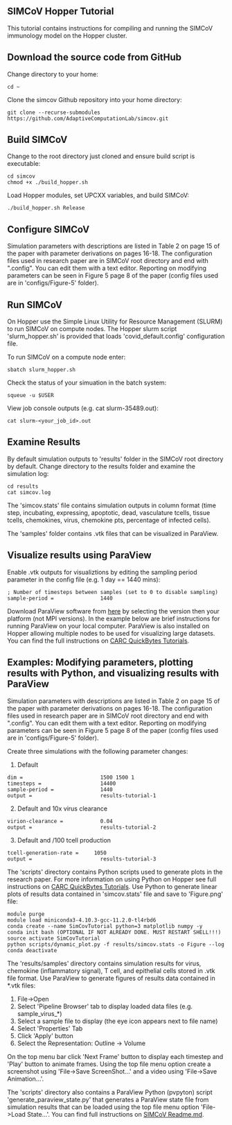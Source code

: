 ## SIMCoV Hopper Tutorial

This tutorial contains instructions for compiling and running the SIMCoV immunology model on the Hopper cluster.

## Download the source code from GitHub

Change directory to your home: 
```
cd ~
```

Clone the simcov Github repository into your home directory:
```
git clone --recurse-submodules https://github.com/AdaptiveComputationLab/simcov.git
```

## Build SIMCoV

Change to the root directory just cloned and ensure build script is executable: 
```
cd simcov
chmod +x ./build_hopper.sh
```

Load Hopper modules, set UPCXX variables, and build SIMCoV:
```
./build_hopper.sh Release
```

## Configure SIMCoV

Simulation parameters with descriptions are listed in Table 2 on page 15 of the paper with parameter derivations on pages 16-18. The configuration files used in research paper are in SIMCoV root directory and end with ".config". You can edit them with a text editor. Reporting on modifying parameters can be seen in Figure 5 page 8 of the paper (config files used are in 'configs/Figure-5' folder).  

## Run SIMCoV 

On Hopper use the Simple Linux Utility for Resource Management (SLURM) to run SIMCoV on compute nodes. The Hopper slurm script 'slurm_hopper.sh' is provided that loads 'covid_default.config' configuration file.

To run SIMCoV on a compute node enter:
```
sbatch slurm_hopper.sh
```

Check the status of your simuation in the batch system:
```
squeue -u $USER
```

View job console outputs (e.g. cat slurm-35489.out):
```
cat slurm-<your_job_id>.out
```

## Examine Results

By default simulation outputs to 'results' folder in the SIMCoV root directory by default. Change directory to the results folder and examine the simulation log:
```
cd results
cat simcov.log
```

The 'simcov.stats' file contains simulation outputs in column format (time step, incubating, expressing, apoptotic, dead, vasculature tcells, tissue tcells, chemokines, virus, chemokine pts, percentage of infected cells).  

The 'samples' folder contains .vtk files that can be visualized in ParaView.  

## Visualize results using ParaView

Enable .vtk outputs for visualiztions by editing the sampling period parameter in the config file (e.g. 1 day == 1440 mins):
```
; Number of timesteps between samples (set to 0 to disable sampling)
sample-period =               1440
```

Download ParaView software from [here](https://www.paraview.org/download/) by selecting the version then your platform (not MPI versions). In the example below are brief instructions for running ParaView on your local computer. ParaView is also installed on Hopper allowing multiple nodes to be used for visualizing large datasets. You can find the full instructions on [CARC QuickBytes Tutorials](https://github.com/UNM-CARC/QuickBytes/blob/master/paraview.md).

## Examples: Modifying parameters, plotting results with Python, and visualizing results with ParaView

Simulation parameters with descriptions are listed in Table 2 on page 15 of the paper with parameter derivations on pages 16-18. The configuration files used in research paper are in SIMCoV root directory and end with ".config". You can edit them with a text editor. Reporting on modifying parameters can be seen in Figure 5 page 8 of the paper (config files used are in 'configs/Figure-5' folder).  

Create three simulations with the following parameter changes:
1. Default
```
dim =                         1500 1500 1
timesteps =                   14400
sample-period =               1440
output =                      results-tutorial-1
```
2. Default and 10x virus clearance
```
virion-clearance =            0.04
output =                      results-tutorial-2
```
3. Default and /100 tcell production
```
tcell-generation-rate = 	1050
output =                      results-tutorial-3
```

The 'scripts' directory contains Python scripts used to generate plots in the research paper. For more information on using Python on Hopper see full instructions on [CARC QuickBytes Tutorials](https://github.com/UNM-CARC/QuickBytes/blob/master/anaconda_intro.md). Use Python to generate linear plots of results data contained in 'simcov.stats' file and save to 'Figure.png' file:
```
module purge
module load miniconda3-4.10.3-gcc-11.2.0-tl4rbd6
conda create --name SimCovTutorial python=3 matplotlib numpy -y
conda init bash (OPTIONAL IF NOT ALREADY DONE. MUST RESTART SHELL!!!)
source activate SimCovTutorial
python scripts/dynamic_plot.py -f results/simcov.stats -o Figure --log
conda deactivate
```

The 'results/samples' directory contains simulation results for virus, chemokine (inflammatory signal), T cell, and epithelial cells stored in .vtk file format. Use ParaView to generate figures of results data contained in *.vtk files:
1. File->Open
2. Select 'Pipeline Browser' tab to display loaded data files (e.g. sample_virus_*)
3. Select a sample file to display (the eye icon appears next to file name)
4. Select 'Properties' Tab
5. Click 'Apply' button
6. Select the Representation: Outline -> Volume  

On the top menu bar click 'Next Frame' button to display each timestep and 'Play' button to animate frames. Using the top file menu option create a screenshot using 'File->Save ScreenShot...' and a video using 'File->Save Animation...'.

The 'scripts' directory also contains a ParaView Python (pvpyton) script 'generate_paraview_state.py' that generates a ParaView state file from simulation results that can be loaded using the top file menu option 'File->Load State...'. You can find full instructions on [SIMCoV Readme.md](https://github.com/AdaptiveComputationLab/simcov).
